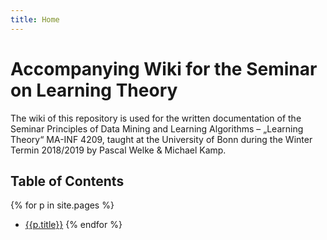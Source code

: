 ```yaml
---
title: Home
---
```


# Accompanying Wiki for the Seminar on Learning Theory

The wiki of this repository is used for the written documentation of the Seminar Principles of Data Mining and Learning Algorithms – „Learning Theory“ MA-INF 4209, taught at the University of Bonn during the Winter Termin 2018/2019 by Pascal Welke & Michael Kamp.

## Table of Contents

{% for p in site.pages %}
- [{{p.title}}]({{site.baseurl}}{{p.url}})
{% endfor %}


